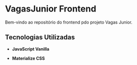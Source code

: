 # VagasJunior Frontend

Bem-vindo ao repositório do frontend pdo projeto Vagas Junior.

## Tecnologias Utilizadas

- **JavaScript Vanilla**

- **Materialize CSS**



